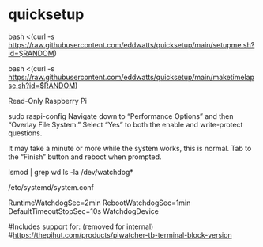 # quicksetup
bash <(curl -s https://raw.githubusercontent.com/eddwatts/quicksetup/main/setupme.sh?id=$RANDOM)

bash <(curl -s https://raw.githubusercontent.com/eddwatts/quicksetup/main/maketimelapse.sh?id=$RANDOM)

Read-Only Raspberry Pi

sudo raspi-config
Navigate down to “Performance Options” and then “Overlay File System.” Select “Yes” to both the enable and write-protect questions.

It may take a minute or more while the system works, this is normal. Tab to the “Finish” button and reboot when prompted.

lsmod | grep wd
ls -la /dev/watchdog*



/etc/systemd/system.conf

RuntimeWatchdogSec=2min
RebootWatchdogSec=1min
DefaultTimeoutStopSec=10s
WatchdogDevice


#Includes support for: (removed for internal)
#https://thepihut.com/products/piwatcher-tb-terminal-block-version
